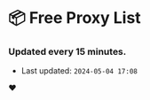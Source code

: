 # :package: Free Proxy List
### Updated every 15 minutes.

- Last updated: `2024-05-04 17:08`

:heart:
